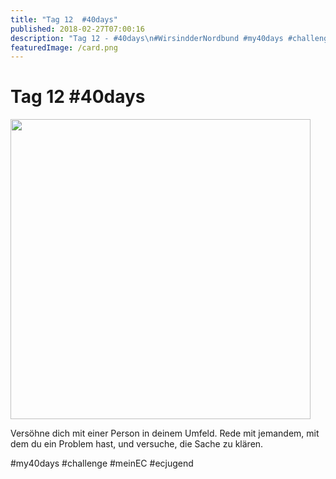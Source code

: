 ```yaml
---
title: "Tag 12  #40days"
published: 2018-02-27T07:00:16
description: "Tag 12 - #40days\n#WirsindderNordbund #my40days #challenge #meinEC #ecjugend"
featuredImage: /card.png
---
```


# Tag 12  #40days

<p><img src="/old/40DAYS_02-27_IN-tag-12-480x480.jpg" alt width="480" height="480"></p><p>Versöhne dich mit einer Person in deinem Umfeld. Rede mit jemandem, mit dem du ein Problem hast, und versuche, die Sache zu klären.</p><p>#my40days #challenge #meinEC #ecjugend</p>
